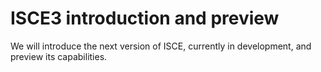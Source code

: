 # ISCE3 introduction and preview
We will introduce the next version of ISCE, currently in development, and preview its capabilities.
